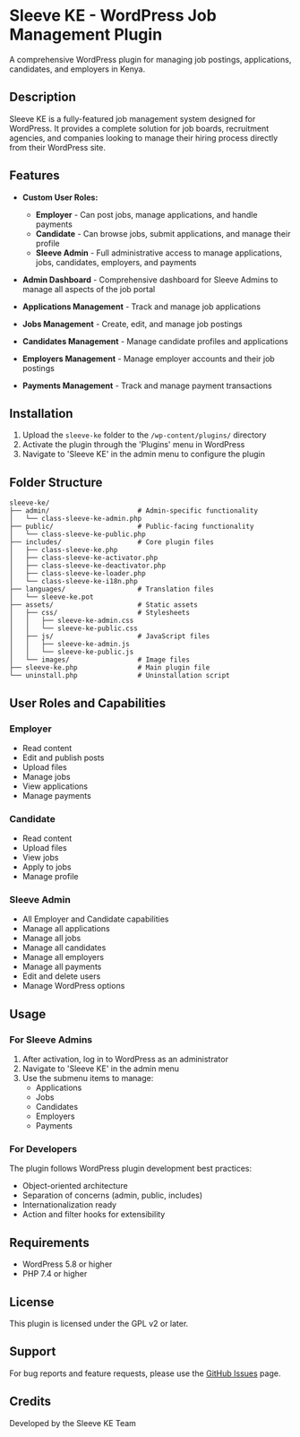 # Sleeve KE - WordPress Job Management Plugin

A comprehensive WordPress plugin for managing job postings, applications, candidates, and employers in Kenya.

## Description

Sleeve KE is a fully-featured job management system designed for WordPress. It provides a complete solution for job boards, recruitment agencies, and companies looking to manage their hiring process directly from their WordPress site.

## Features

- **Custom User Roles:**
  - **Employer** - Can post jobs, manage applications, and handle payments
  - **Candidate** - Can browse jobs, submit applications, and manage their profile
  - **Sleeve Admin** - Full administrative access to manage applications, jobs, candidates, employers, and payments

- **Admin Dashboard** - Comprehensive dashboard for Sleeve Admins to manage all aspects of the job portal
- **Applications Management** - Track and manage job applications
- **Jobs Management** - Create, edit, and manage job postings
- **Candidates Management** - Manage candidate profiles and applications
- **Employers Management** - Manage employer accounts and their job postings
- **Payments Management** - Track and manage payment transactions

## Installation

1. Upload the `sleeve-ke` folder to the `/wp-content/plugins/` directory
2. Activate the plugin through the 'Plugins' menu in WordPress
3. Navigate to 'Sleeve KE' in the admin menu to configure the plugin

## Folder Structure

```
sleeve-ke/
├── admin/                      # Admin-specific functionality
│   └── class-sleeve-ke-admin.php
├── public/                     # Public-facing functionality
│   └── class-sleeve-ke-public.php
├── includes/                   # Core plugin files
│   ├── class-sleeve-ke.php
│   ├── class-sleeve-ke-activator.php
│   ├── class-sleeve-ke-deactivator.php
│   ├── class-sleeve-ke-loader.php
│   └── class-sleeve-ke-i18n.php
├── languages/                  # Translation files
│   └── sleeve-ke.pot
├── assets/                     # Static assets
│   ├── css/                    # Stylesheets
│   │   ├── sleeve-ke-admin.css
│   │   └── sleeve-ke-public.css
│   ├── js/                     # JavaScript files
│   │   ├── sleeve-ke-admin.js
│   │   └── sleeve-ke-public.js
│   └── images/                 # Image files
├── sleeve-ke.php               # Main plugin file
└── uninstall.php               # Uninstallation script
```

## User Roles and Capabilities

### Employer
- Read content
- Edit and publish posts
- Upload files
- Manage jobs
- View applications
- Manage payments

### Candidate
- Read content
- Upload files
- View jobs
- Apply to jobs
- Manage profile

### Sleeve Admin
- All Employer and Candidate capabilities
- Manage all applications
- Manage all jobs
- Manage all candidates
- Manage all employers
- Manage all payments
- Edit and delete users
- Manage WordPress options

## Usage

### For Sleeve Admins
1. After activation, log in to WordPress as an administrator
2. Navigate to 'Sleeve KE' in the admin menu
3. Use the submenu items to manage:
   - Applications
   - Jobs
   - Candidates
   - Employers
   - Payments

### For Developers
The plugin follows WordPress plugin development best practices:
- Object-oriented architecture
- Separation of concerns (admin, public, includes)
- Internationalization ready
- Action and filter hooks for extensibility

## Requirements

- WordPress 5.8 or higher
- PHP 7.4 or higher

## License

This plugin is licensed under the GPL v2 or later.

## Support

For bug reports and feature requests, please use the [GitHub Issues](https://github.com/kanji8210/sleeve-ke/issues) page.

## Credits

Developed by the Sleeve KE Team